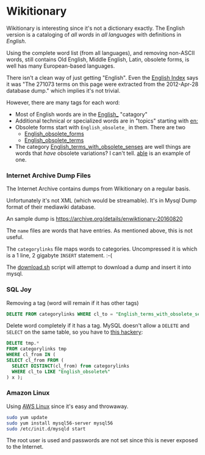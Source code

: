 # Wikitionary

Wikitionary is interesting since it's not a dictionary exactly.
The English version is a cataloging of _all words_ in _all languages_
with definitions in _English_.

Using the complete word list (from all languages), and removing
non-ASCII words, still contains Old English, Middle English, Latin,
obsolete forms, is well has many European-based languages.

There isn't a clean way of just getting "English".    Even the
[English Index](https://en.wiktionary.org/wiki/Index:English) says it was
"The 271073 terms on this page were extracted from the 2012-Apr-28 database
dump." which implies it's not trivial.


However, there are many tags for each word:

* Most of English words are in the
  [English_](https://en.wiktionary.org/wiki/Category:English_language)
  "catagory"
* Additional technical or specialized words are in "topics" starting with
  [en:](https://en.wiktionary.org/wiki/Category:en:All_topics)
* Obsolete forms start with `English_obsolete_` in them. There are two
  * [English_obsolete_forms](https://en.wiktionary.org/wiki/Category:English_obsolete_forms) 
  * [English_obsolete_terms](https://en.wiktionary.org/wiki/Category:English_obsolete_terms)
* The category
  [English_terms_with_obsolete_senses](https://en.wiktionary.org/wiki/Category:English_terms_with_obsolete_senses)
  are well things are words that _have_ obsolete variations?  I can't tell.
  [able](https://en.wiktionary.org/wiki/able#English) is an example of one.

### Internet Archive Dump Files

The Internet Archive contains dumps from Wikitionary on a regular basis.

Unfortunately it's not XML (which would be streamable).  It's in Mysql Dump
format of their mediawiki database.

An sample dump is https://archive.org/details/enwiktionary-20160820

The `name` files are words that have entries.  As mentioned above, this is not
useful.

The `categorylinks` file maps words to categories.  Uncompressed it is 
which is a 1 line, 2 gigabyte `INSERT` statement.  :-(

The [download.sh](sources/words-wikitionary/download.sh) script will
attempt to download a dump and insert it into mysql.


### SQL Joy

Removing a tag (word will remain if it has other tags)

```sql
DELETE FROM categorylinks WHERE cl_to = "English_terms_with_obsolete_senses";
```

Delete word completely if it has a tag.  MySQL doesn't allow 
a `DELETE` and `SELECT` on the same table, so you have to [this
hackery](http://stackoverflow.com/questions/4471277/mysql-delete-from-with-subquery-as-condition): 

```sql
DELETE tmp.* 
FROM categorylinks tmp
WHERE cl_from IN (
SELECT cl_from FROM (
  SELECT DISTINCT(cl_from) from categorylinks
  WHERE cl_to LIKE "English_obsolete%"
) x );
```

### Amazon Linux

Using [AWS Linux](https://aws.amazon.com/amazon-linux-ami/faqs/)  since it's easy and throwaway.

```bash
sudo yum update
sudo yum install mysql56-server mysql56
sudo /etc/init.d/mysqld start
```

The root user is used and passwords are not set since this is never exposed to the
Internet.

